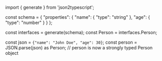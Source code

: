 import { generate } from 'json2typescript';

const schema = {
  "properties": {
    "name": { "type": "string" },
    "age": { "type": "number" }
  }
};

const interfaces = generate(schema);
const Person = interfaces.Person;

const json = `{"name": "John Doe", "age": 30}`;
const person = JSON.parse(json) as Person; // person is now a strongly typed Person object
